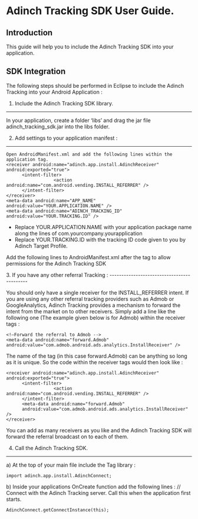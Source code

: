﻿Adinch Tracking SDK User Guide.
=====================


Introduction
-------------
This guide will help you to include the Adinch Tracking SDK into your application.

SDK Integration
---------------

The following steps should be performed in Eclipse to include the Adinch Tracking into your Android Application :

1.  Include the Adinch Tracking SDK library.
--------------
In your application, create a folder ‘libs’ and drag the jar file adinch_tracking_sdk.jar into the
libs folder.
    
2.  Add settings to your application manifest :
-------------------------------------------
    Open AndroidManifest.xml and add the following lines within the application tag.
    <receiver android:name="adinch.app.install.AdinchReceiver" android:exported="true">
          <intent-filter>
                      <action android:name="com.android.vending.INSTALL_REFERRER" />
          </intent-filter>
    </receiver>
    <meta-data android:name="APP_NAME" android:value="YOUR.APPLICATION.NAME" />
    <meta-data android:name="ADINCH_TRACKING_ID" android:value="YOUR.TRACKING.ID" />

* Replace YOUR.APPLICATION.NAME with your application package name along the lines of com.yourcompany.yourapplication
* Replace YOUR.TRACKING.ID with the tracking ID code given to you by Adinch Target Profile.

Add the following lines to AndroidManifest.xml after the </application> tag to allow permissions
for the Adinch Tracking SDK
<!-- Container TAG requires Internet permission -->
<uses-permission android:name="android.permission.INTERNET" />
<uses-permission android:name="android.permission.ACCESS_WIFI_STATE" />
<uses-permission android:name="android.permission.READ_PHONE_STATE" />
3. If you have any other referral Tracking :
-------------------------------------------

You should only have a single receiver for the INSTALL_REFERRER intent. If you are using any other referral tracking providers such as Admob or GoogleAnalytics, Adinch Tracking provides a mechanism to forward the intent from the market on to other receivers. Simply add a line like the following one (The example given below is for Admob) within the receiver tags :

    <!—Forward the referral to Admob -->
    <meta-data android:name="forward.Admob"
    android:value="com.admob.android.ads.analytics.InstallReceiver" /> 
    
The name of the tag (in this case forward.Admob) can be anything so long as it is unique. So the code within the receiver tags would then look like :
    
    <receiver android:name="adinch.app.install.AdinchReceiver" android:exported="true">
          <intent-filter>
                      <action android:name="com.android.vending.INSTALL_REFERRER" />
          </intent-filter>
          <meta-data android:name="forward.Admob"
          android:value="com.admob.android.ads.analytics.InstallReceiver" /> 
    </receiver>
    
You can add as many receivers as you like and the Adinch Tracking SDK will forward the referral broadcast on to each of them.

4. Call the Adinch Tracking SDK.
----------------------------------

a) At the top of your main file include the Tag library :

    import adinch.app.install.AdinchConnect;
    
b) Inside your applications OnCreate function add the following lines :
// Connect with the Adinch Tracking server.  Call this when the application
first starts.

    AdinchConnect.getConnectInstance(this);

